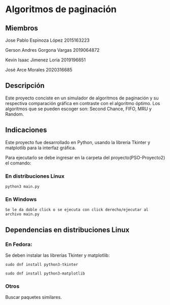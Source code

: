 # Algoritmos de paginación

## Miembros
Jose Pablo Espinoza López
2015163223
    
Gerson Andres Gorgona Vargas
2019064872
    
Kevin Isaac Jimenez Loria
2019196651

José Arce Morales
2020316685

## Descripción

Este proyecto conciste en un simulador de algoritmos de paginación y su respectiva comparación gráfica en contraste con el algoritmo óptimo.
Los algoritmos que se pueden escoger son: Second Chance, FIFO, MRU y Random.

## Indicaciones

Este proyecto fue desarrollado en Python, usando la librería Tkinter y matplotlib para la interfaz gráfica.

Para ejecutarlo se debe ingresar en la carpeta del proyecto(PSO-Proyecto2) el comando:

### En distribuciones Linux

    python3 main.py

### En Windows

    Se le da doble click o se ejecuta con click derecho/ejecutar al archivo main.py

## Dependencias en distribuciones Linux

### En Fedora:

Se deben instalar las librerías Tkinter y matplotlib:

    sudo dnf install python3-tkinter

    sudo dnf install python3-matplotlib

### Otros

Buscar paquetes similares.
